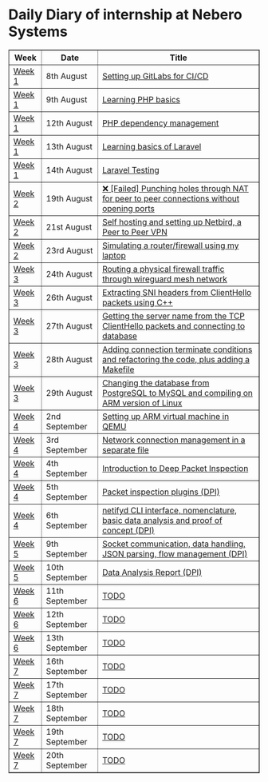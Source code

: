 # Daily Diary of internship at Nebero Systems


<table border="1">
    <thead>
        <tr>
            <th>Week</th>
            <th>Date</th>
            <th>Title</th>
        </tr>
    </thead>
    <tbody>
        <tr>
            <td><a href="https://amrinder-cs.github.io/nebero-diary/week_1">Week 1</a></td>
            <td>8th August</td>
            <td><a href="https://amrinder-cs.github.io/nebero-diary/8_august">Setting up GitLabs for CI/CD</a></td>
        </tr>
        <tr>
            <td><a href="https://amrinder-cs.github.io/nebero-diary/week_1">Week 1</a></td>
            <td>9th August</td>
            <td><a href="https://amrinder-cs.github.io/nebero-diary/9_august">Learning PHP basics</a></td>
        </tr>
        <tr>
            <td><a href="https://amrinder-cs.github.io/nebero-diary/week_1">Week 1</a></td>
            <td>12th August</td>
            <td><a href="https://amrinder-cs.github.io/nebero-diary/12_august">PHP dependency management</a></td>
        </tr>
        <tr>
            <td><a href="https://amrinder-cs.github.io/nebero-diary/week_1">Week 1</a></td>
            <td>13th August</td>
            <td><a href="https://amrinder-cs.github.io/nebero-diary/13_august">Learning basics of Laravel</a></td>
        </tr>
        <tr>
            <td><a href="https://amrinder-cs.github.io/nebero-diary/week_1">Week 1</a></td>
            <td>14th August</td>
            <td><a href="https://amrinder-cs.github.io/nebero-diary/14_august">Laravel Testing</a></td>
        </tr>
        <tr>
            <td><a href="https://amrinder-cs.github.io/nebero-diary/week_2">Week 2</a></td>
            <td>19th August</td>
            <td><a href="https://amrinder-cs.github.io/nebero-diary/19_august">❌ [Failed] Punching holes through NAT for peer to peer connections without opening ports</a></td>
        </tr>
        <tr>
            <td><a href="https://amrinder-cs.github.io/nebero-diary/week_2">Week 2</a></td>
            <td>21st August</td>
            <td><a href="https://amrinder-cs.github.io/nebero-diary/21_august">Self hosting and setting up Netbird, a Peer to Peer VPN</a></td>
        </tr>
        <tr>
            <td><a href="https://amrinder-cs.github.io/nebero-diary/week_2">Week 2</a></td>
            <td>23rd August</td>
            <td><a href="https://amrinder-cs.github.io/nebero-diary/23_august">Simulating a router/firewall using my laptop</a></td>
        </tr>
        <tr>
            <td><a href="https://amrinder-cs.github.io/nebero-diary/week_3">Week 3</a></td>
            <td>24th August</td>
            <td><a href="https://amrinder-cs.github.io/nebero-diary/24_august">Routing a physical firewall traffic through wireguard mesh network</a></td>
        </tr>
        <tr>
            <td><a href="https://amrinder-cs.github.io/nebero-diary/week_3">Week 3</a></td>
            <td>26th August</td>
            <td><a href="https://amrinder-cs.github.io/nebero-diary/26_august">Extracting SNI headers from ClientHello packets using C++</a></td>
        </tr>
        <tr>
            <td><a href="https://amrinder-cs.github.io/nebero-diary/week_3">Week 3</a></td>
            <td>27th August</td>
            <td><a href="https://amrinder-cs.github.io/nebero-diary/27_august">Getting the server name from the TCP ClientHello packets and connecting to database</a></td>
        </tr>
        <tr>
            <td><a href="https://amrinder-cs.github.io/nebero-diary/week_3">Week 3</a></td>
            <td>28th August</td>
            <td><a href="https://amrinder-cs.github.io/nebero-diary/28_august">Adding connection terminate conditions and refactoring the code, plus adding a Makefile</a></td>
        </tr>
        <tr>
            <td><a href="https://amrinder-cs.github.io/nebero-diary/week_3">Week 3</a></td>
            <td>29th August</td>
            <td><a href="https://amrinder-cs.github.io/nebero-diary/29_august">Changing the database from PostgreSQL to MySQL and compiling on ARM version of Linux</a></td>
        </tr>
        <tr>
            <td><a href="https://amrinder-cs.github.io/nebero-diary/week_4">Week 4</a></td>
            <td>2nd September</td>
            <td><a href="https://amrinder-cs.github.io/nebero-diary/2_september">Setting up ARM virtual machine in QEMU</a></td>
        </tr>
        <tr>
            <td><a href="https://amrinder-cs.github.io/nebero-diary/week_4">Week 4</a></td>
            <td>3rd September</td>
            <td><a href="https://amrinder-cs.github.io/nebero-diary/3_september">Network connection management in a separate file</a></td>
        </tr>
        <tr>
            <td><a href="https://amrinder-cs.github.io/nebero-diary/week_4">Week 4</a></td>
            <td>4th September</td>
            <td><a href="https://amrinder-cs.github.io/nebero-diary/4_september">Introduction to Deep Packet Inspection</a></td>
        </tr>
        <tr>
            <td><a href="https://amrinder-cs.github.io/nebero-diary/week_4">Week 4</a></td>
            <td>5th September</td>
            <td><a href="https://amrinder-cs.github.io/nebero-diary/5_september">Packet inspection plugins (DPI)</a></td>
        </tr>
        <tr>
            <td><a href="https://amrinder-cs.github.io/nebero-diary/week_4">Week 4</a></td>
            <td>6th September</td>
            <td><a href="https://amrinder-cs.github.io/nebero-diary/6_september">netifyd CLI interface, nomenclature, basic data analysis and proof of concept (DPI)</a></td>
        </tr>
        <tr>
            <td><a href="https://amrinder-cs.github.io/nebero-diary/week_5">Week 5</a></td>
            <td>9th September</td>
            <td><a href="https://amrinder-cs.github.io/nebero-diary/9_september">Socket communication, data handling, JSON parsing, flow management (DPI)</a></td>
        </tr>
        <tr>
            <td><a href="https://amrinder-cs.github.io/nebero-diary/week_5">Week 5</a></td>
            <td>10th September</td>
            <td><a href="https://amrinder-cs.github.io/nebero-diary/10_september">Data Analysis Report (DPI)</a></td>
        </tr>
        <tr>
            <td><a href="https://amrinder-cs.github.io/nebero-diary/week_6">Week 6</a></td>
            <td>11th September</td>
            <td><a href="https://amrinder-cs.github.io/nebero-diary/11_september">TODO</a></td>
        </tr>
        <tr>
            <td><a href="https://amrinder-cs.github.io/nebero-diary/week_6">Week 6</a></td>
            <td>12th September</td>
            <td><a href="https://amrinder-cs.github.io/nebero-diary/12_september">TODO</a></td>
        </tr>
        <tr>
            <td><a href="https://amrinder-cs.github.io/nebero-diary/week_6">Week 6</a></td>
            <td>13th September</td>
            <td><a href="https://amrinder-cs.github.io/nebero-diary/13_september">TODO</a></td>
        </tr>
        <tr>
            <td><a href="https://amrinder-cs.github.io/nebero-diary/week_7">Week 7</a></td>
            <td>16th September</td>
            <td><a href="https://amrinder-cs.github.io/nebero-diary/16_september">TODO</a></td>
        </tr>
        <tr>
            <td><a href="https://amrinder-cs.github.io/nebero-diary/week_7">Week 7</a></td>
            <td>17th September</td>
            <td><a href="https://amrinder-cs.github.io/nebero-diary/17_september">TODO</a></td>
        </tr>
        <tr>
            <td><a href="https://amrinder-cs.github.io/nebero-diary/week_7">Week 7</a></td>
            <td>18th September</td>
            <td><a href="https://amrinder-cs.github.io/nebero-diary/18_september">TODO</a></td>
        </tr>
        <tr>
            <td><a href="https://amrinder-cs.github.io/nebero-diary/week_7">Week 7</a></td>
            <td>19th September</td>
            <td><a href="https://amrinder-cs.github.io/nebero-diary/19_september">TODO</a></td>
        </tr>
        <tr>
            <td><a href="https://amrinder-cs.github.io/nebero-diary/week_7">Week 7</a></td>
            <td>20th September</td>
            <td><a href="https://amrinder-cs.github.io/nebero-diary/20_september">TODO</a></td>
        </tr>
    </tbody>
</table>